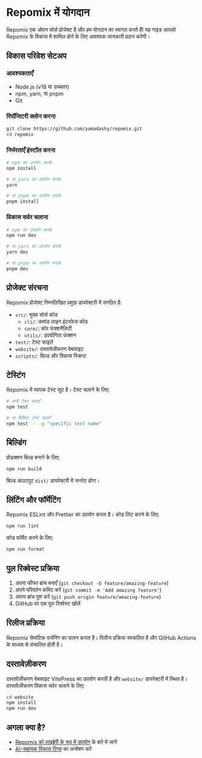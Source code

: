 # Repomix में योगदान

Repomix एक ओपन सोर्स प्रोजेक्ट है और हम योगदान का स्वागत करते हैं! यह गाइड आपको Repomix के विकास में शामिल होने के लिए आवश्यक जानकारी प्रदान करेगी।

## विकास परिवेश सेटअप

### आवश्यकताएँ

- Node.js (v18 या उच्चतर)
- npm, yarn, या pnpm
- Git

### रिपॉजिटरी क्लोन करना

```bash
git clone https://github.com/yamadashy/repomix.git
cd repomix
```

### निर्भरताएँ इंस्टॉल करना

```bash
# npm का उपयोग करके
npm install

# या yarn का उपयोग करके
yarn

# या pnpm का उपयोग करके
pnpm install
```

### विकास सर्वर चलाना

```bash
# npm का उपयोग करके
npm run dev

# या yarn का उपयोग करके
yarn dev

# या pnpm का उपयोग करके
pnpm dev
```

## प्रोजेक्ट संरचना

Repomix प्रोजेक्ट निम्नलिखित प्रमुख डायरेक्टरी में संगठित है:

- `src/`: मुख्य सोर्स कोड
  - `cli/`: कमांड लाइन इंटरफेस कोड
  - `core/`: कोर फंक्शनैलिटी
  - `utils/`: उपयोगिता फंक्शन
- `test/`: टेस्ट फाइलें
- `website/`: दस्तावेज़ीकरण वेबसाइट
- `scripts/`: बिल्ड और विकास स्क्रिप्ट

## टेस्टिंग

Repomix में व्यापक टेस्ट सूट है। टेस्ट चलाने के लिए:

```bash
# सभी टेस्ट चलाएँ
npm test

# या विशिष्ट टेस्ट चलाएँ
npm test -- -g "specific test name"
```

## बिल्डिंग

प्रोडक्शन बिल्ड बनाने के लिए:

```bash
npm run build
```

बिल्ड आउटपुट `dist/` डायरेक्टरी में जनरेट होगा।

## लिंटिंग और फॉर्मेटिंग

Repomix ESLint और Prettier का उपयोग करता है। कोड लिंट करने के लिए:

```bash
npm run lint
```

कोड फॉर्मेट करने के लिए:

```bash
npm run format
```

## पुल रिक्वेस्ट प्रक्रिया

1. अपना फीचर ब्रांच बनाएँ (`git checkout -b feature/amazing-feature`)
2. अपने परिवर्तन कमिट करें (`git commit -m 'Add amazing feature'`)
3. अपना ब्रांच पुश करें (`git push origin feature/amazing-feature`)
4. GitHub पर एक पुल रिक्वेस्ट खोलें

## रिलीज प्रक्रिया

Repomix सेमांटिक वर्जनिंग का पालन करता है। रिलीज प्रक्रिया स्वचालित है और GitHub Actions के माध्यम से संचालित होती है।

## दस्तावेज़ीकरण

दस्तावेज़ीकरण वेबसाइट VitePress का उपयोग करती है और `website/` डायरेक्टरी में स्थित है। दस्तावेज़ीकरण विकास सर्वर चलाने के लिए:

```bash
cd website
npm install
npm run dev
```

## अगला क्या है?

- [Repomix को लाइब्रेरी के रूप में उपयोग](using-repomix-as-a-library.md) के बारे में जानें
- [AI-सहायक विकास टिप्स](../tips/best-practices.md) का अन्वेषण करें
